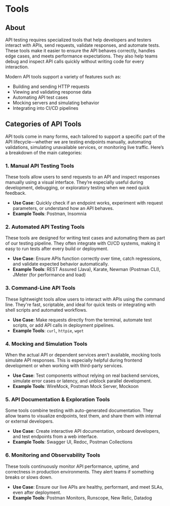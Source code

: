 # Tools

## About

API testing requires specialized tools that help developers and testers interact with APIs, send requests, validate responses, and automate tests. These tools make it easier to ensure the API behaves correctly, handles edge cases, and meets performance expectations. They also help teams debug and inspect API calls quickly without writing code for every interaction.

Modern API tools support a variety of features such as:

* Building and sending HTTP requests
* Viewing and validating response data
* Automating API test cases
* Mocking servers and simulating behavior
* Integrating into CI/CD pipelines

## Categories of API Tools

API tools come in many forms, each tailored to support a specific part of the API lifecycle—whether we are testing endpoints manually, automating validations, simulating unavailable services, or monitoring live traffic. Here’s a breakdown of the main categories:

### **1. Manual API Testing Tools**

These tools allow users to send requests to an API and inspect responses manually using a visual interface. They’re especially useful during development, debugging, or exploratory testing when we need quick feedback.

* **Use Case**: Quickly check if an endpoint works, experiment with request parameters, or understand how an API behaves.
* **Example Tools**: Postman, Insomnia

### **2. Automated API Testing Tools**

These tools are designed for writing test cases and automating them as part of our testing pipeline. They often integrate with CI/CD systems, making it easy to run tests after every build or deployment.

* **Use Case**: Ensure APIs function correctly over time, catch regressions, and validate expected behavior automatically.
* **Example Tools**: REST Assured (Java), Karate, Newman (Postman CLI), JMeter (for performance and load)

### **3. Command-Line API Tools**

These lightweight tools allow users to interact with APIs using the command line. They're fast, scriptable, and ideal for quick tests or integrating with shell scripts and automated workflows.

* **Use Case**: Make requests directly from the terminal, automate test scripts, or add API calls in deployment pipelines.
* **Example Tools**: `curl`, `httpie`, `wget`

### **4. Mocking and Simulation Tools**

When the actual API or dependent services aren’t available, mocking tools simulate API responses. This is especially helpful during frontend development or when working with third-party services.

* **Use Case**: Test components without relying on real backend services, simulate error cases or latency, and unblock parallel development.
* **Example Tools**: WireMock, Postman Mock Server, Mockoon

### **5. API Documentation & Exploration Tools**

Some tools combine testing with auto-generated documentation. They allow teams to visualize endpoints, test them, and share them with internal or external developers.

* **Use Case**: Create interactive API documentation, onboard developers, and test endpoints from a web interface.
* **Example Tools**: Swagger UI, Redoc, Postman Collections

### **6. Monitoring and Observability Tools**

These tools continuously monitor API performance, uptime, and correctness in production environments. They alert teams if something breaks or slows down.

* **Use Case**: Ensure our live APIs are healthy, performant, and meet SLAs, even after deployment.
* **Example Tools**: Postman Monitors, Runscope, New Relic, Datadog
